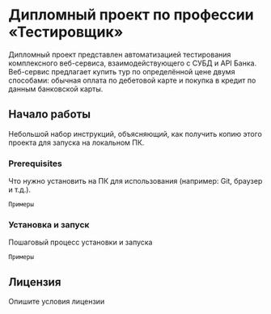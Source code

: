 # Дипломный проект по профессии «Тестировщик»

Дипломный проект представлен автоматизацией тестирования комплексного веб-сервиса, взаимодействующего с СУБД и API Банка. Веб-сервис предлагает купить тур по определённой цене двумя способами: обычная оплата по дебетовой карте и покупка в кредит по данным банковской карты. 


## Начало работы

Небольшой набор инструкций, объясняющий, как получить копию этого проекта для запуска на локальном ПК.

### Prerequisites

Что нужно установить на ПК для использования (например: Git, браузер и т.д.).

```
Примеры
```

### Установка и запуск

Пошаговый процесс установки и запуска

```
Примеры
```

## Лицензия

Опишите условия лицензии
